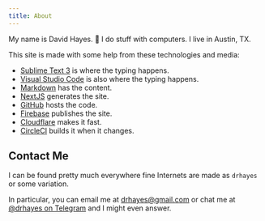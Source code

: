 ```yaml
---
title: About
---
```


My name is David Hayes. :wave: I do stuff with computers. I live in Austin, TX.

This site is made with some help from these technologies and media:

* [Sublime Text 3][sublime] is where the typing happens.
* [Visual Studio Code][vsc] is also where the typing happens.
* [Markdown] has the content.
* [NextJS] generates the site.
* [GitHub][github] hosts the code.
* [Firebase] publishes the site.
* [Cloudflare][cloudflare] makes it fast.
* [CircleCI][circleci] builds it when it changes.

## Contact Me

I can be found pretty much everywhere fine Internets are made as `drhayes` or some variation.

In particular, you can email me at drhayes@gmail.com or chat me at [@drhayes on Telegram][telegram] and I might even answer.

[sublime]: https://www.sublimetext.com/3
[vsc]: https://code.visualstudio.com/
[markdown]: https://daringfireball.net/projects/markdown/
[nextjs]: https://nextjs.org/
[github]: https://github.com/
[firebase]: https://firebase.google.com/
[cloudflare]: https://www.cloudflare.com/
[circleci]: https://circleci.com/
[telegram]: https://t.me/drhayes
